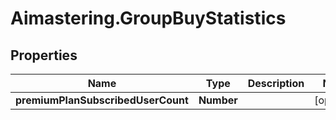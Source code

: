 # Aimastering.GroupBuyStatistics

## Properties
Name | Type | Description | Notes
------------ | ------------- | ------------- | -------------
**premiumPlanSubscribedUserCount** | **Number** |  | [optional] 


